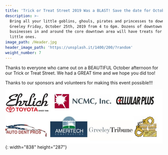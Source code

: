 ```yaml
---
title: 'Trick or Treat Street 2019 Was a BLAST! Save the date for October 30th, 2020'
description: >-
  Bring all your little goblins, ghouls, pirates and princesses to downtown
  Greeley Friday, October 25th, 2019 from 4 to 6pm. Dozens of downtown
  businesses in and around the core downtown area will have treats for the
  little ones.
image_path: /Header.jpg
header_image_path: 'https://unsplash.it/1400/200/?random'
weight_number: 7
---
```


Thanks to everyone who came out on a BEAUTIFUL October afternoon for our Trick or Treat Street. We had a GREAT time and we hope you did too\!&nbsp;

Thanks to our sponsors and volunteers for making this event possible\!\!\!&nbsp;

![](/assets/sponsor-logo-collage.jpg){: width="838" height="287"}